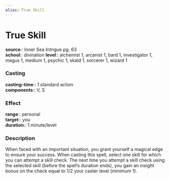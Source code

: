 ```yaml
---
alias: True Skill
---
```


# True Skill 

**source**:: Inner Sea Intrigue pg. 63  
**school**:: divination
**level**:: alchemist 1, arcanist 1, bard 1, investigator 1, magus 1, medium 1, psychic 1, skald 1, sorcerer 1, wizard 1

### Casting 

**casting-time**:: 1 standard action  
**components**:: V, S

### Effect 

**range**:: personal  
**target**:: you  
**duration**:: 1 minute/level

### Description 

When faced with an important situation, you grant yourself a magical edge to ensure your success. When casting this spell, select one skill for which you can attempt a skill check. The next time you attempt a skill check using the selected skill (before the spell’s duration ends), you gain an insight bonus on the check equal to 1/2 your caster level (minimum 1).

